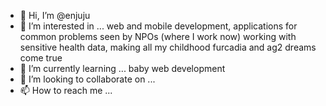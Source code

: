 - 👋 Hi, I’m @enjuju
- 👀 I’m interested in ... web and mobile development, applications for common problems seen by NPOs (where I work now) working with sensitive health data, making all my childhood furcadia and ag2 dreams come true
- 🌱 I’m currently learning ... baby web development
- 💞️ I’m looking to collaborate on ... 
- 📫 How to reach me ... 

<!---
enjuju/enjuju is a ✨ special ✨ repository because its `README.md` (this file) appears on your GitHub profile.
You can click the Preview link to take a look at your changes.
--->
